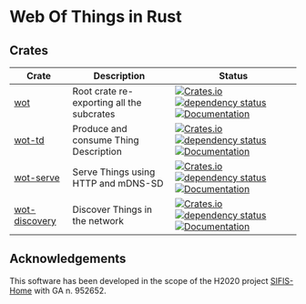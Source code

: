 # Web Of Things in Rust


## Crates

| Crate | Description | Status |
|- |- |- |
| [wot](https://github.com/wot-rust/wot) | Root crate re-exporting all the subcrates | [![Crates.io](https://img.shields.io/crates/v/wot.svg)](https://crates.io/crates/wot) [![dependency status](https://deps.rs/repo/github/sifis-home/wot/status.svg)](https://deps.rs/repo/github/sifis-home/wot) [![Documentation](https://docs.rs/wot/badge.svg)](https://docs.rs/wot/)|
| [wot-td](https://github.com/wot-rust/wot-td) | Produce and consume Thing Description | [![Crates.io](https://img.shields.io/crates/v/wot-td.svg)](https://crates.io/crates/wot-td) [![dependency status](https://deps.rs/repo/github/sifis-home/wot-td/status.svg)](https://deps.rs/repo/github/sifis-home/wot-td) [![Documentation](https://docs.rs/wot-td/badge.svg)](https://docs.rs/wot-td/) |
| [wot-serve](https://github.com/wot-rust/wot-serve) | Serve Things using HTTP and mDNS-SD | [![Crates.io](https://img.shields.io/crates/v/wot-serve.svg)](https://crates.io/crates/wot-serve) [![dependency status](https://deps.rs/repo/github/sifis-home/wot-serve/status.svg)](https://deps.rs/repo/github/sifis-home/wot-serve) [![Documentation](https://docs.rs/wot-serve/badge.svg)](https://docs.rs/wot-serve/) |
| [wot-discovery](https://github.com/wot-rust/wot-discovery) | Discover Things in the network | [![Crates.io](https://img.shields.io/crates/v/wot-discovery.svg)](https://crates.io/crates/wot-discovery) [![dependency status](https://deps.rs/repo/github/sifis-home/wot-discovery/status.svg)](https://deps.rs/repo/github/sifis-home/wot-discovery) [![Documentation](https://docs.rs/wot-discovery/badge.svg)](https://docs.rs/wot-discovery/) |

## Acknowledgements

This software has been developed in the scope of the H2020 project [SIFIS-Home](https://github.com/sifis-home) with GA n. 952652.
